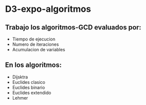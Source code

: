 # D3-expo-algoritmos
## Trabajo los algoritmos-GCD evaluados por:

  - Tiempo de ejecucion
  - Numero de iteraciones
  - Acumulacion de variables


## En los algoritmos:

  - Dijsktra
  - Euclides clasico
  - Euclides binario
  - Euclides extendido
  - Lehmer
